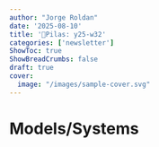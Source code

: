 ```yaml
---
author: "Jorge Roldan"
date: '2025-08-10'
title: '🔋Pilas: y25-w32'
categories: ['newsletter']
ShowToc: true
ShowBreadCrumbs: false
draft: true
cover:
  image: "/images/sample-cover.svg"
---
```


# Models/Systems

